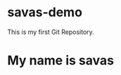# savas-demo
This is my first Git Repository.
<br>
<!DOCTYPE html>
<html>
<head>
  
</head>
<body>
    <h1>My name is savas</h1>
</body>
</html>
